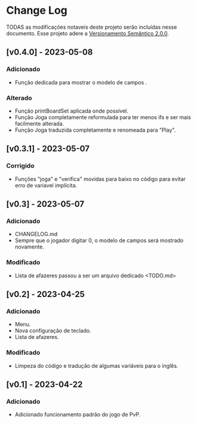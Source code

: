 # Change Log

TODAS as modificações notaveis deste projeto serão incluídas nesse documento.
Esse projeto adere a [Versionamento Semântico 2.0.0](https://semver.org/spec/v2.0.0.html).

## [v0.4.0] - 2023-05-08

### Adicionado
 - Função dedicada para mostrar o modelo de campos <printBoardSet>.

### Alterado
 - Função printBoardSet aplicada onde possível.
 - Função Joga completamente reformulada para ter menos ifs e ser mais facilmente alterada.
 - Função Joga traduzida completamente e renomeada para "Play".

## [v0.3.1] - 2023-05-07

### Corrigido
 - Funções "joga" e "verifica" movidas para baixo no código para evitar erro de variavel implícita.

## [v0.3] - 2023-05-07

### Adicionado
 - CHANGELOG.md
 - Sempre que o jogador digitar 0, o modelo de campos será mostrado novamente.

### Modificado
 - Lista de afazeres passou a ser um arquivo dedicado <TODO.md>

## [v0.2] - 2023-04-25  
 
### Adicionado
 - Menu.
 - Nova configuração de teclado.
 - Lista de afazeres.

### Modificado
 - Limpeza do código e tradução de algumas variáveis para o inglês.

## [v0.1] - 2023-04-22  

### Adicionado
 - Adicionado funcionamento padrão do jogo de PvP.  